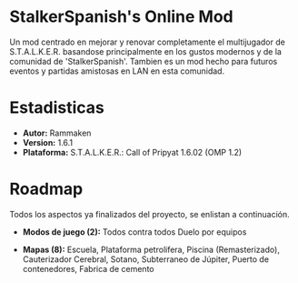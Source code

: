 # StalkerSpanish's Online Mod
Un mod centrado en mejorar y renovar completamente el multijugador de S.T.A.L.K.E.R. basandose principalmente en los gustos modernos y de la comunidad de 'StalkerSpanish'. Tambien es un mod hecho para futuros eventos y partidas amistosas en LAN en esta comunidad.

# Estadisticas
+ **Autor:** Rammaken
+ **Version:** 1.6.1
+ **Plataforma:** S.T.A.L.K.E.R.: Call of Pripyat 1.6.02 (OMP 1.2)

# Roadmap
Todos los aspectos ya finalizados del proyecto, se enlistan a continuación.

+ **Modos de juego (2):**
Todos contra todos
Duelo por equipos

+ **Mapas (8):**
Escuela,
Plataforma petrolifera,
Piscina (Remasterizado),
Cauterizador Cerebral,
Sotano,
Subterraneo de Júpiter,
Puerto de contenedores,
Fabrica de cemento
